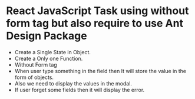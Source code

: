 # React JavaScript Task using without form tag but also require to use Ant Design Package

- Create a Single State in Object.
- Create a Only one Function.
- Without Form tag
- When user type something in the field then It will store the value in the form of objects.
- Also we need to display the values in the modal.
- If user forget some fields then it will display the error.
